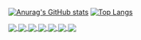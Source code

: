 [![Anurag's GitHub stats](https://github-readme-stats.vercel.app/api?username=yhan219&show_icons=true)](https://github.com/anuraghazra/github-readme-stats)
[![Top Langs](https://github-readme-stats.vercel.app/api/top-langs/?username=yhan219&layout=compact)](https://github.com/anuraghazra/github-readme-stats)

<a href="https://github.com/yhan219/ruoyi-vue-flex">
  <img align="center" src="https://github-readme-stats.vercel.app/api/pin/?username=yhan219&repo=ruoyi-vue-flex" />
</a>
<a href="https://github.com/yhan219/ruoyi-cloud-flex">
  <img align="center" src="https://github-readme-stats.vercel.app/api/pin/?username=yhan219&repo=ruoyi-cloud-flex" />
</a>
<a href="https://github.com/yhan219/navicat_reset_mac">
  <img align="center" src="https://github-readme-stats.vercel.app/api/pin/?username=yhan219&repo=navicat_reset_mac" />
</a>
<a href="https://github.com/yhan219/utools-plugin">
  <img align="center" src="https://github-readme-stats.vercel.app/api/pin/?username=yhan219&repo=utools-plugin" />
</a>
<a href="https://github.com/yhan219/MyIdeaCrackPlugin">
  <img align="center" src="https://github-readme-stats.vercel.app/api/pin/?username=yhan219&repo=MyIdeaCrackPlugin" />
</a>
<a href="https://github.com/yhan219/webp-convert-service">
  <img align="center" src="https://github-readme-stats.vercel.app/api/pin/?username=yhan219&repo=webp-convert-service" />
</a>
<a href="https://github.com/yhan219/seaweedfs-webp">
  <img align="center" src="https://github-readme-stats.vercel.app/api/pin/?username=yhan219&repo=seaweedfs-webp" />
</a>
